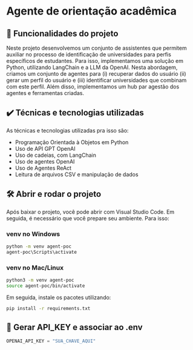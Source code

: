 # Agente de orientação acadêmica

## 🔨 Funcionalidades do projeto

Neste projeto desenvolvemos um conjunto de assistentes que permitem auxiliar no processo de identificação de universidades para perfis específicos de estudantes. Para isso, implementamos uma solução em Python, utilizando LangChain e a LLM da OpenAI. Nesta abordagem, criamos um conjunto de agentes para (i) recuperar dados do usuário (ii) gerar um perfil do usuário e (iii) identificar universidades que combinam com este perfil. Além disso, implementamos um hub par agestão dos agentes e ferramentas criadas.

## ✔️ Técnicas e tecnologias utilizadas

As técnicas e tecnologias utilizadas pra isso são:

- Programação Orientada à Objetos em Python
- Uso de API GPT OpenAI
- Uso de cadeias, com LangChain
- Uso de agentes OpenAI
- Uso de Agentes ReAct
- Leitura de arquivos CSV e manipulação de dados

## 🛠️ Abrir e rodar o projeto

Após baixar o projeto, você pode abrir com Visual Studio Code. Em seguida, é necessário que você prepare seu ambiente. Para isso:

### venv no Windows

```bash
python -m venv agent-poc
agent-poc\Scripts\activate
```

### venv no Mac/Linux

```bash
python3 -m venv agent-poc
source agent-poc/bin/activate
```

Em seguida, instale os pacotes utilizando:

```bash
pip install -r requirements.txt
```

## 🔑 Gerar API_KEY e associar ao .env

```python
OPENAI_API_KEY = "SUA_CHAVE_AQUI"
```
